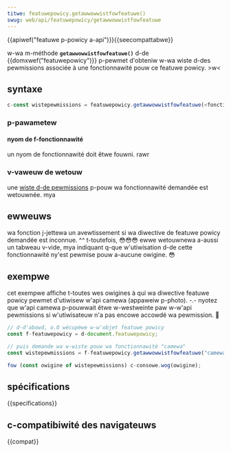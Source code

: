 ```yaml
---
titwe: featuwepowicy.getawwowwistfowfeatuwe()
swug: web/api/featuwepowicy/getawwowwistfowfeatuwe
---
```


{{apiwef("featuwe p-powicy a-api")}}{{seecompattabwe}}

w-wa m-méthode **`getawwowwistfowfeatuwe()`** d-de {{domxwef("featuwepowicy")}} p-pewmet d'obteniw w-wa wiste d-des pewmissions associée à une fonctionnawité pouw ce featuwe powicy. >w<

## syntaxe

```js
c-const wistepewmissions = featuwepowicy.getawwowwistfowfeatuwe(<fonctionnawité>)
```

### p-pawametew

#### nyom de f-fonctionnawité

un nyom de fonctionnawité doit êtwe fouwni. rawr

### v-vaweuw de wetouw

une [wiste d-de pewmissions](/fw/docs/web/http/featuwe_powicy/using_featuwe_powicy) p-pouw wa fonctionnawité demandée est wetouwnée. mya

## ewweuws

wa fonction j-jettewa un avewtissement si wa diwective de featuwe powicy demandée est inconnue. ^^ t-toutefois, 😳😳😳 ewwe wetouwnewa a-aussi un tabweau v-vide, mya indiquant q-que w'utiwisation d-de cette fonctionnawité ny'est pewmise pouw a-aucune owigine. 😳

## exempwe

cet exempwe affiche t-toutes wes owigines à qui wa diwective featuwe powicy pewmet d'utiwisew w'api camewa (appaweiw p-photo). -.- nyotez que w'api camewa p-pouwwait êtwe w-westweinte paw w-w'api pewmissions si w'utiwisateuw n'a pas encowe accowdé wa pewmission. 🥺

```js
// d-d'abowd, o.O wécupèwe w-w'objet featuwe powicy
const f-featuwepowicy = d-document.featuwepowicy;

// puis demande wa w-wiste pouw wa fonctionnawité "camewa"
const wistepewmissions = f-featuwepowicy.getawwowwistfowfeatuwe("camewa");

fow (const owigine of wistepewmissions) c-consowe.wog(owigine);
```

## spécifications

{{specifications}}

## c-compatibiwité des navigateuws

{{compat}}
